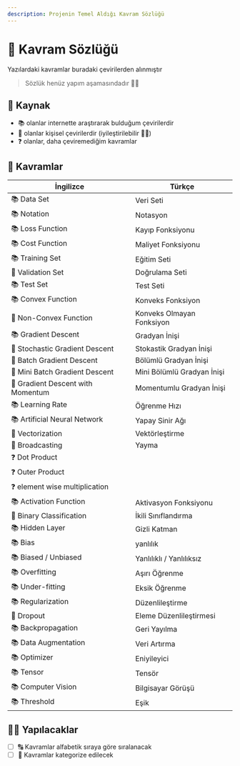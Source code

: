 ```yaml
---
description: Projenin Temel Aldığı Kavram Sözlüğü
---
```


# 📕 Kavram Sözlüğü
Yazılardaki kavramlar buradaki çevirilerden alınmıştır

> Sözlük henüz yapım aşamasındadır 👷‍♀️ 

## 🐾 Kaynak
- 📚 olanlar internette araştırarak bulduğum çevirilerdir
- 🦋 olanlar kişisel çevirilerdir (iyileştirilebilir 👩‍🔧)
- ❓ olanlar, daha çeviremediğim kavramlar

## 💫 Kavramlar

| İngilizce | Türkçe              |
| ---------- |--------------------|
| 📚 Data Set | Veri Seti          |
| 📚 Notation | Notasyon           |
| 📚 Loss Function | Kayıp Fonksiyonu  |
| 📚 Cost Function | Maliyet Fonksiyonu |
| 📚 Training Set | Eğitim Seti |
| 🦋 Validation Set | Doğrulama Seti|
| 📚 Test Set | Test Seti |
| 📚 Convex Function | Konveks Fonksiyon |
| 🦋 Non-Convex Function | Konveks Olmayan Fonksiyon |
| 📚 Gradient Descent | Gradyan İnişi |
| 🦋 Stochastic Gradient Descent | Stokastik Gradyan İnişi |
| 🦋 Batch Gradient Descent | Bölümlü Gradyan İnişi |
| 🦋 Mini Batch Gradient Descent | Mini Bölümlü Gradyan İnişi |
| 🦋 Gradient Descent with Momentum | Momentumlu Gradyan İnişi |
| 📚 Learning Rate | Öğrenme Hızı |
| 📚 Artificial Neural Network | Yapay Sinir Ağı |
| 🦋 Vectorization | Vektörleştirme |
| 🦋 Broadcasting  | Yayma |
| ❓ Dot Product    |  |
| ❓ Outer Product  |  |
| ❓ element wise multiplication |  |
| 📚 Activation Function | Aktivasyon Fonksiyonu |
| 🦋 Binary Classification | İkili Sınıflandırma |
| 📚 Hidden Layer | Gizli Katman |
| 📚 Bias | yanlılık |
| 📚 Biased / Unbiased | Yanlılıklı / Yanlılıksız |
| 📚 Overfitting | Aşırı Öğrenme |
| 📚 Under-fitting | Eksik Öğrenme |
| 📚 Regularization | Düzenlileştirme |
| 🦋 Dropout | Eleme Düzenlileştirmesi |
| 📚 Backpropagation | Geri Yayılma |
| 📚 Data Augmentation | Veri Artırma |
| 📚 Optimizer | Eniyileyici |
| 📚 Tensor | Tensör |
| 📚 Computer Vision | Bilgisayar Görüşü |
| 📚 Threshold | Eşik |


## 👷‍♀️ Yapılacaklar
- [ ] 🔠 Kavramlar alfabetik sıraya göre sıralanacak
- [ ] 🎨 Kavramlar kategorize edilecek